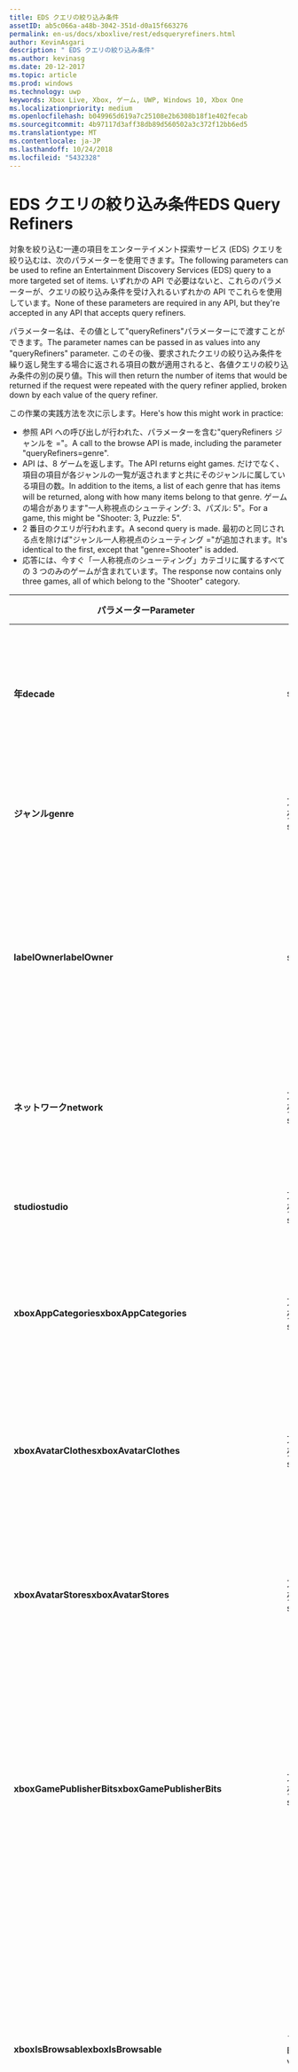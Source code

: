 ```yaml
---
title: EDS クエリの絞り込み条件
assetID: ab5c066a-a48b-3042-351d-d0a15f663276
permalink: en-us/docs/xboxlive/rest/edsqueryrefiners.html
author: KevinAsgari
description: " EDS クエリの絞り込み条件"
ms.author: kevinasg
ms.date: 20-12-2017
ms.topic: article
ms.prod: windows
ms.technology: uwp
keywords: Xbox Live, Xbox, ゲーム, UWP, Windows 10, Xbox One
ms.localizationpriority: medium
ms.openlocfilehash: b049965d619a7c25108e2b6308b18f1e402fecab
ms.sourcegitcommit: 4b97117d3aff38db89d560502a3c372f12bb6ed5
ms.translationtype: MT
ms.contentlocale: ja-JP
ms.lasthandoff: 10/24/2018
ms.locfileid: "5432328"
---
```

# <a name="eds-query-refiners"></a><span data-ttu-id="c0195-104">EDS クエリの絞り込み条件</span><span class="sxs-lookup"><span data-stu-id="c0195-104">EDS Query Refiners</span></span>
 
<a id="ID4EO"></a>

  
 
<span data-ttu-id="c0195-105">対象を絞り込む一連の項目をエンターテイメント探索サービス (EDS) クエリを絞り込むは、次のパラメーターを使用できます。</span><span class="sxs-lookup"><span data-stu-id="c0195-105">The following parameters can be used to refine an Entertainment Discovery Services (EDS) query to a more targeted set of items.</span></span> <span data-ttu-id="c0195-106">いずれかの API で必要はないと、これらのパラメーターが、クエリの絞り込み条件を受け入れるいずれかの API でこれらを使用しています。</span><span class="sxs-lookup"><span data-stu-id="c0195-106">None of these parameters are required in any API, but they're accepted in any API that accepts query refiners.</span></span>
 
<span data-ttu-id="c0195-107">パラメーター名は、その値として"queryRefiners"パラメーターにで渡すことができます。</span><span class="sxs-lookup"><span data-stu-id="c0195-107">The parameter names can be passed in as values into any "queryRefiners" parameter.</span></span> <span data-ttu-id="c0195-108">このその後、要求されたクエリの絞り込み条件を繰り返し発生する場合に返される項目の数が適用されると、各値クエリの絞り込み条件の別の戻り値。</span><span class="sxs-lookup"><span data-stu-id="c0195-108">This will then return the number of items that would be returned if the request were repeated with the query refiner applied, broken down by each value of the query refiner.</span></span>
 
<span data-ttu-id="c0195-109">この作業の実践方法を次に示します。</span><span class="sxs-lookup"><span data-stu-id="c0195-109">Here's how this might work in practice:</span></span>
 
   * <span data-ttu-id="c0195-110">参照 API への呼び出しが行われた、パラメーターを含む"queryRefiners ジャンルを ="。</span><span class="sxs-lookup"><span data-stu-id="c0195-110">A call to the browse API is made, including the parameter "queryRefiners=genre".</span></span>
   * <span data-ttu-id="c0195-111">API は、8 ゲームを返します。</span><span class="sxs-lookup"><span data-stu-id="c0195-111">The API returns eight games.</span></span> <span data-ttu-id="c0195-112">だけでなく、項目の項目が各ジャンルの一覧が返されますと共にそのジャンルに属している項目の数。</span><span class="sxs-lookup"><span data-stu-id="c0195-112">In addition to the items, a list of each genre that has items will be returned, along with how many items belong to that genre.</span></span> <span data-ttu-id="c0195-113">ゲームの場合があります"一人称視点のシューティング: 3、パズル: 5"。</span><span class="sxs-lookup"><span data-stu-id="c0195-113">For a game, this might be "Shooter: 3, Puzzle: 5".</span></span>
   * <span data-ttu-id="c0195-114">2 番目のクエリが行われます。</span><span class="sxs-lookup"><span data-stu-id="c0195-114">A second query is made.</span></span> <span data-ttu-id="c0195-115">最初のと同じされる点を除けば"ジャンル一人称視点のシューティング ="が追加されます。</span><span class="sxs-lookup"><span data-stu-id="c0195-115">It's identical to the first, except that "genre=Shooter" is added.</span></span>
   * <span data-ttu-id="c0195-116">応答には、今すぐ「一人称視点のシューティング」カテゴリに属するすべての 3 つのみのゲームが含まれています。</span><span class="sxs-lookup"><span data-stu-id="c0195-116">The response now contains only three games, all of which belong to the "Shooter" category.</span></span>
  
| <span data-ttu-id="c0195-117">パラメーター</span><span class="sxs-lookup"><span data-stu-id="c0195-117">Parameter</span></span>| <span data-ttu-id="c0195-118">データ型</span><span class="sxs-lookup"><span data-stu-id="c0195-118">Data Type</span></span>| <span data-ttu-id="c0195-119">説明</span><span class="sxs-lookup"><span data-stu-id="c0195-119">Description</span></span>| 
| --- | --- | --- | 
| <b><span data-ttu-id="c0195-120">年</span><span class="sxs-lookup"><span data-stu-id="c0195-120">decade</span></span></b>| <span data-ttu-id="c0195-121">string</span><span class="sxs-lookup"><span data-stu-id="c0195-121">string</span></span>| <span data-ttu-id="c0195-122">10 年間ですべての項目する必要がありますリリースされています。</span><span class="sxs-lookup"><span data-stu-id="c0195-122">The decade in which all items must have been released.</span></span>| 
| <b><span data-ttu-id="c0195-123">ジャンル</span><span class="sxs-lookup"><span data-stu-id="c0195-123">genre</span></span></b>| <span data-ttu-id="c0195-124">文字列の配列</span><span class="sxs-lookup"><span data-stu-id="c0195-124">array of string</span></span>| <span data-ttu-id="c0195-125">すべての項目が必要なジャンルの一覧。</span><span class="sxs-lookup"><span data-stu-id="c0195-125">The list of genres that all items must have.</span></span>| 
| <b><span data-ttu-id="c0195-126">labelOwner</span><span class="sxs-lookup"><span data-stu-id="c0195-126">labelOwner</span></span></b>| <span data-ttu-id="c0195-127">string</span><span class="sxs-lookup"><span data-stu-id="c0195-127">string</span></span>| <span data-ttu-id="c0195-128">アーティスト、アルバム、またはトラックに関連付けられているミュージック ラベル。</span><span class="sxs-lookup"><span data-stu-id="c0195-128">The music label associated with the artist, album, or track.</span></span>| 
| <b><span data-ttu-id="c0195-129">ネットワーク</span><span class="sxs-lookup"><span data-stu-id="c0195-129">network</span></span></b>| <span data-ttu-id="c0195-130">文字列の配列</span><span class="sxs-lookup"><span data-stu-id="c0195-130">array of string</span></span>| <span data-ttu-id="c0195-131">このネットワークは、項目を作成します。</span><span class="sxs-lookup"><span data-stu-id="c0195-131">The network that created the items.</span></span>| 
| <b><span data-ttu-id="c0195-132">studio</span><span class="sxs-lookup"><span data-stu-id="c0195-132">studio</span></span></b>| <span data-ttu-id="c0195-133">文字列の配列</span><span class="sxs-lookup"><span data-stu-id="c0195-133">array of string</span></span>| <span data-ttu-id="c0195-134">項目を作成した studio します。</span><span class="sxs-lookup"><span data-stu-id="c0195-134">The studio that created the items.</span></span>| 
| <b><span data-ttu-id="c0195-135">xboxAppCategories</span><span class="sxs-lookup"><span data-stu-id="c0195-135">xboxAppCategories</span></span></b>| <span data-ttu-id="c0195-136">文字列の配列</span><span class="sxs-lookup"><span data-stu-id="c0195-136">array of string</span></span>| <span data-ttu-id="c0195-137">すべての Xbox アプリに必要なカテゴリの一覧。</span><span class="sxs-lookup"><span data-stu-id="c0195-137">The list of categories that all Xbox Apps must have.</span></span>| 
| <b><span data-ttu-id="c0195-138">xboxAvatarClothes</span><span class="sxs-lookup"><span data-stu-id="c0195-138">xboxAvatarClothes</span></span></b>| <span data-ttu-id="c0195-139">文字列の配列</span><span class="sxs-lookup"><span data-stu-id="c0195-139">array of string</span></span>| <span data-ttu-id="c0195-140">洋服の種類の一覧のすべての Xbox アバター項目が必要です。</span><span class="sxs-lookup"><span data-stu-id="c0195-140">The list of clothing types all Xbox Avatar items must have.</span></span>| 
| <b><span data-ttu-id="c0195-141">xboxAvatarStores</span><span class="sxs-lookup"><span data-stu-id="c0195-141">xboxAvatarStores</span></span></b>| <span data-ttu-id="c0195-142">文字列の配列</span><span class="sxs-lookup"><span data-stu-id="c0195-142">array of string</span></span>| <span data-ttu-id="c0195-143">アバター項目所属するすべての Xbox にストアの一覧。</span><span class="sxs-lookup"><span data-stu-id="c0195-143">The list of stores to which all Xbox avatar items must belong.</span></span>| 
| <b><span data-ttu-id="c0195-144">xboxGamePublisherBits</span><span class="sxs-lookup"><span data-stu-id="c0195-144">xboxGamePublisherBits</span></span></b>| <span data-ttu-id="c0195-145">文字列の配列</span><span class="sxs-lookup"><span data-stu-id="c0195-145">array of string</span></span>| <span data-ttu-id="c0195-146">すべてのゲームの種類の項目や AppType 項目に対して設定する必要がありますゲーム パブリッシャー ビットの一覧。</span><span class="sxs-lookup"><span data-stu-id="c0195-146">The list of game publisher bits that must be set on all GameType items or AppType items.</span></span>| 
| <b><span data-ttu-id="c0195-147">xboxIsBrowsable</span><span class="sxs-lookup"><span data-stu-id="c0195-147">xboxIsBrowsable</span></span></b>| <span data-ttu-id="c0195-148">ブール値</span><span class="sxs-lookup"><span data-stu-id="c0195-148">Boolean value</span></span>| <span data-ttu-id="c0195-149"><b>True</b>を返す場合は、実践的なコンテンツだけでなく、直接操作できる完全なゲームです。</span><span class="sxs-lookup"><span data-stu-id="c0195-149">If <b>true</b>, will return full games which are not directly actionable in addition to actionable content.</span></span> <span data-ttu-id="c0195-150">既定値は<b>false</b>。</span><span class="sxs-lookup"><span data-stu-id="c0195-150">Defaults to <b>false</b>.</span></span>| 
| <b><span data-ttu-id="c0195-151">xboxHasChildMediaItemTypes</span><span class="sxs-lookup"><span data-stu-id="c0195-151">xboxHasChildMediaItemTypes</span></span></b>| <span data-ttu-id="c0195-152">文字列の配列</span><span class="sxs-lookup"><span data-stu-id="c0195-152">array of string</span></span>| <span data-ttu-id="c0195-153">ゲームのメディアのグループに返されるすべての項目には、子のメディア項目の種類は、指定された値のいずれかが必要です。</span><span class="sxs-lookup"><span data-stu-id="c0195-153">All returned items with a media group of Game must have children whose media item type is one of the provided values.</span></span>| 
  
<a id="ID4EEF"></a>

 
## <a name="see-also"></a><span data-ttu-id="c0195-154">関連項目</span><span class="sxs-lookup"><span data-stu-id="c0195-154">See also</span></span>
 
<a id="ID4EGF"></a>

 
##### <a name="parent"></a><span data-ttu-id="c0195-155">Parent</span><span class="sxs-lookup"><span data-stu-id="c0195-155">Parent</span></span>  

[<span data-ttu-id="c0195-156">その他の参照情報</span><span class="sxs-lookup"><span data-stu-id="c0195-156">Additional Reference</span></span>](atoc-xboxlivews-reference-additional.md)

  
<a id="ID4ESF"></a>

 
##### <a name="further-information"></a><span data-ttu-id="c0195-157">詳細情報</span><span class="sxs-lookup"><span data-stu-id="c0195-157">Further Information</span></span> 

[<span data-ttu-id="c0195-158">マーケットプレース URI</span><span class="sxs-lookup"><span data-stu-id="c0195-158">Marketplace URIs</span></span>](../uri/marketplace/atoc-reference-marketplace.md)

   